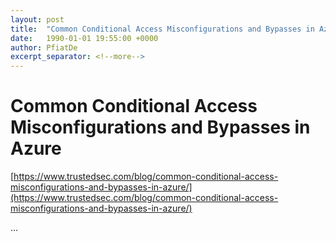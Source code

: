```yaml
---
layout: post
title:  "Common Conditional Access Misconfigurations and Bypasses in Azure"
date:   1990-01-01 19:55:00 +0000
author: PfiatDe
excerpt_separator: <!--more-->
---
```


# Common Conditional Access Misconfigurations and Bypasses in Azure

[https://www.trustedsec.com/blog/common-conditional-access-misconfigurations-and-bypasses-in-azure/](https://www.trustedsec.com/blog/common-conditional-access-misconfigurations-and-bypasses-in-azure/)

...
<!--more-->
